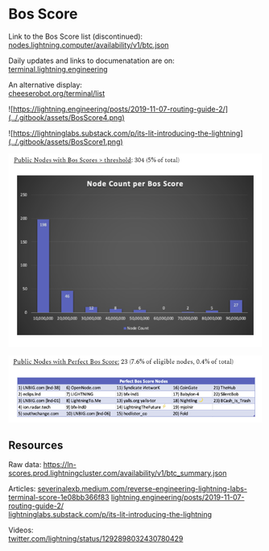 # Bos Score

Link to the Bos Score list (discontinued):  
[nodes.lightning.computer/availability/v1/btc.json](https://nodes.lightning.computer/availability/v1/btc.json)

Daily updates and links to documenatation are on: [terminal.lightning.engineering](https://terminal.lightning.engineering/#/)


An alternative display:  
[cheeserobot.org/terminal/list](https://cheeserobot.org/terminal/list)

![https://lightning.engineering/posts/2019-11-07-routing-guide-2/](../.gitbook/assets/BosScore4.png)

![https://lightninglabs.substack.com/p/its-lit-introducing-the-lightning](../.gitbook/assets/BosScore1.png)

![https://lightninglabs.substack.com/p/its-lit-introducing-the-lightning ](../.gitbook/assets/BosScore2.png)

![https://lightninglabs.substack.com/p/its-lit-introducing-the-lightning ](../.gitbook/assets/BosScore3.png)

## Resources

Raw data: <https://ln-scores.prod.lightningcluster.com/availability/v1/btc_summary.json>

Articles:
[severinalexb.medium.com/reverse-engineering-lightning-labs-terminal-score-1e08bb366f83](https://severinalexb.medium.com/reverse-engineering-lightning-labs-terminal-score-1e08bb366f83)
[lightning.engineering/posts/2019-11-07-routing-guide-2/](https://lightning.engineering/posts/2019-11-07-routing-guide-2/)  
[lightninglabs.substack.com/p/its-lit-introducing-the-lightning](https://lightninglabs.substack.com/p/its-lit-introducing-the-lightning)

Videos:  
[twitter.com/lightning/status/1292898032430780429](https://twitter.com/lightning/status/1292898032430780429)

